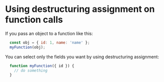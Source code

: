 # Using destructuring assignment on function calls

If you pass an object to a function like this:

```javascript
  const obj = { id: 1, name: 'name' };
  myFunction(obj);
```

You can select only the fields you want by using destructuring assignment:

```javascript
  function myFunction({ id }) {
    // do something
  }
```